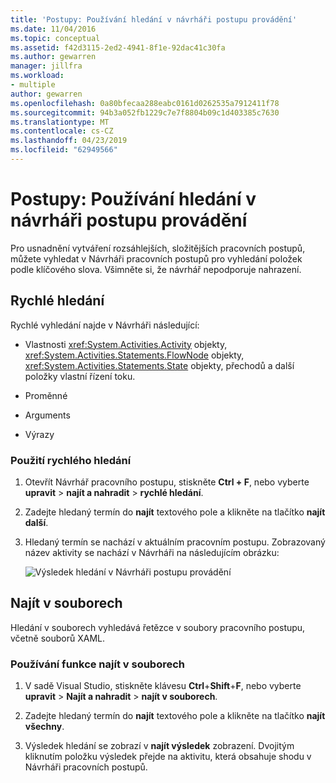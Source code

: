 ```yaml
---
title: 'Postupy: Používání hledání v návrháři postupu provádění'
ms.date: 11/04/2016
ms.topic: conceptual
ms.assetid: f42d3115-2ed2-4941-8f1e-92dac41c30fa
ms.author: gewarren
manager: jillfra
ms.workload:
- multiple
author: gewarren
ms.openlocfilehash: 0a80bfecaa288eabc0161d0262535a7912411f78
ms.sourcegitcommit: 94b3a052fb1229c7e7f8804b09c1d403385c7630
ms.translationtype: MT
ms.contentlocale: cs-CZ
ms.lasthandoff: 04/23/2019
ms.locfileid: "62949566"
---
```

# <a name="how-to-use-search-in-the-workflow-designer"></a>Postupy: Používání hledání v návrháři postupu provádění

Pro usnadnění vytváření rozsáhlejších, složitějších pracovních postupů, můžete vyhledat v Návrháři pracovních postupů pro vyhledání položek podle klíčového slova. Všimněte si, že návrhář nepodporuje nahrazení.

## <a name="quick-find"></a>Rychlé hledání

Rychlé vyhledání najde v Návrháři následující:

- Vlastnosti <xref:System.Activities.Activity> objekty, <xref:System.Activities.Statements.FlowNode> objekty, <xref:System.Activities.Statements.State> objekty, přechodů a další položky vlastní řízení toku.

- Proměnné

- Arguments

- Výrazy

### <a name="use-quick-find"></a>Použití rychlého hledání

1. Otevřít Návrhář pracovního postupu, stiskněte **Ctrl + F**, nebo vyberte **upravit** > **najít a nahradit** > **rychlé hledání**.

2. Zadejte hledaný termín do **najít** textového pole a klikněte na tlačítko **najít další**.

3. Hledaný termín se nachází v aktuálním pracovním postupu. Zobrazovaný název aktivity se nachází v Návrháři na následujícím obrázku:

   ![Výsledek hledání v Návrháři postupu provádění](../workflow-designer/media/designersearch.png)

## <a name="find-in-files"></a>Najít v souborech

Hledání v souborech vyhledává řetězce v soubory pracovního postupu, včetně souborů XAML.

### <a name="use-find-in-files"></a>Používání funkce najít v souborech

1. V sadě Visual Studio, stiskněte klávesu **Ctrl**+**Shift**+**F**, nebo vyberte **upravit**  >   **Najít a nahradit** > **najít v souborech**.

2. Zadejte hledaný termín do **najít** textového pole a klikněte na tlačítko **najít všechny**.

3. Výsledek hledání se zobrazí v **najít výsledek** zobrazení. Dvojitým kliknutím položku výsledek přejde na aktivitu, která obsahuje shodu v Návrháři pracovních postupů.